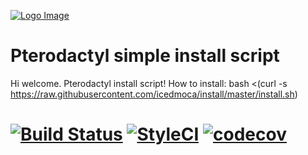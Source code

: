 [![Logo Image](https://cdn.pterodactyl.io/logos/Banner%20Logo%20Black@2x.png)](https://pterodactyl.io)

# Pterodactyl simple install script
Hi welcome.
Pterodactyl install script!
How to install: bash <(curl -s https://raw.githubusercontent.com/icedmoca/install/master/install.sh)


# [![Build Status](https://camo.githubusercontent.com/f20567452d9138054e0ca9b7140e5b3d2ffb11d8/68747470733a2f2f6465762e617a7572652e636f6d2f7673636f64652f5653436f64652f5f617069732f6275696c642f7374617475732f5653253230436f64653f6272616e63684e616d653d6d6173746572)](https://camo.githubusercontent.com/f20567452d9138054e0ca9b7140e5b3d2ffb11d8/68747470733a2f2f6465762e617a7572652e636f6d2f7673636f64652f5653436f64652f5f617069732f6275696c642f7374617475732f5653253230436f64653f6272616e63684e616d653d6d6173746572) [![StyleCI](https://styleci.io/repos/47508644/shield?branch=develop)](https://styleci.io/repos/47508644) [![codecov](https://codecov.io/gh/Pterodactyl/Panel/branch/develop/graph/badge.svg)](https://codecov.io/gh/Pterodactyl/Panel)
